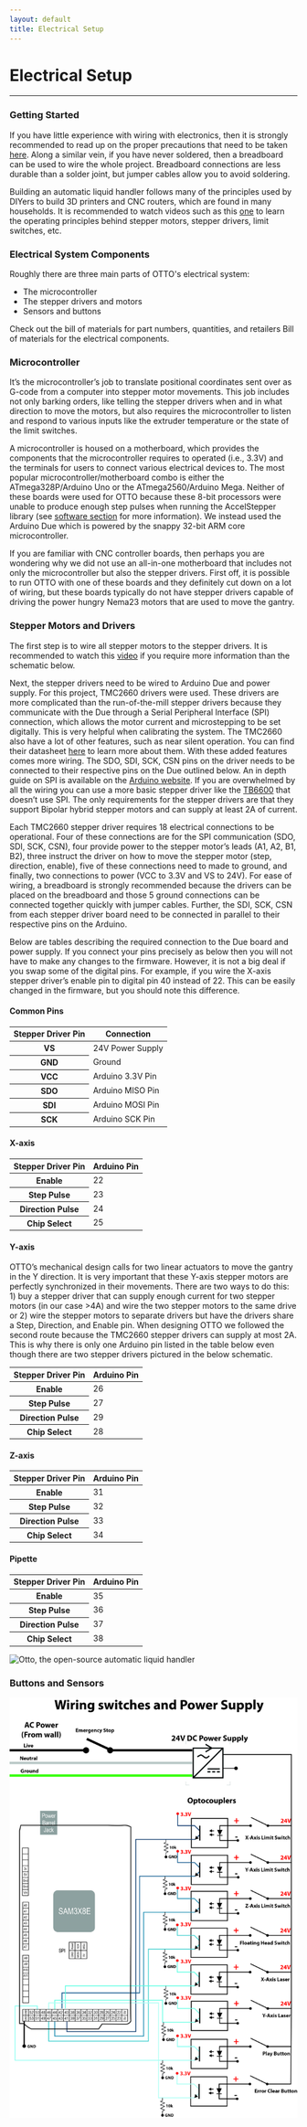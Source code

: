 ```yaml
---
layout: default
title: Electrical Setup
---
```

# <i class="fad fa-outlet"></i> Electrical Setup
---
### <i class="fas fa-play-circle"></i> Getting Started 
If you have little experience with wiring with electronics, then it is strongly recommended to read up on the proper precautions that need to be taken [here](https://electrical-engineering-portal.com/21-safety-rules-for-working-with-electrical-equipment). Along a similar vein, if you have never soldered, then a breadboard can be used to wire the whole project. Breadboard connections are less durable than a solder joint, but jumper cables allow you to avoid soldering.

Building an automatic liquid handler follows many of the principles used by DIYers to build 3D printers and CNC routers, which are found in many households. It is recommended to watch videos such as this [one](https://youtu.be/qub5chyIQ0s) to learn the operating principles behind stepper motors, stepper drivers, limit switches, etc. 

### <i class="fas fa-plug"></i> Electrical System Components
Roughly there are three main parts of OTTO's electrical system:
- The microcontroller
- The stepper drivers and motors
- Sensors and buttons

Check out the bill of materials for part numbers, quantities, and retailers <i class="fas fa-list-ol"></i> Bill of materials for the electrical components. 

### <i class="fas fa-microchip"></i> Microcontroller

It’s the microcontroller’s job to translate positional coordinates sent over as G-code from a computer into stepper motor movements. This job includes not only barking orders, like telling the stepper drivers when and in what direction to move the motors, but also requires the microcontroller to listen and respond to various inputs like the extruder temperature or the state of the limit switches.

A microcontroller is housed on a motherboard, which provides the components that the microcontroller requires to operated (i.e., 3.3V) and the terminals for users to connect various electrical devices to. The most popular microcontroller/motherboard combo is either the ATmega328P/Arduino Uno or the ATmega2560/Arduino Mega. Neither of these boards were used for OTTO because these 8-bit processors were unable to produce enough step pulses when running the AccelStepper library (see [software section](https://openliquidhandler.com/software) for more information). We instead used the Arduino Due which is powered by the snappy 32-bit ARM core microcontroller. 

If you are familiar with CNC controller boards, then perhaps you are wondering why we did not use an all-in-one motherboard that includes not only the microcontroller but also the stepper drivers. First off, it is possible to run OTTO with one of these boards and they definitely cut down on a lot of wiring, but these boards typically do not have stepper drivers capable of driving the power hungry Nema23 motors that are used to move the gantry.

### <i class="fad fa-cog"></i> Stepper Motors and Drivers
The first step is to wire all stepper motors to the stepper drivers. It is recommended to watch this [video](https://www.youtube.com/watch?v=IEmGOuMFPKQ) if you require more information than the schematic below.

Next, the stepper drivers need to be wired to Arduino Due and power supply. For this project, TMC2660 drivers were used. These drivers are more complicated than the run-of-the-mill stepper drivers because they communicate with the Due through a Serial Peripheral Interface (SPI) connection, which allows the motor current and microstepping to be set digitally. This is very helpful when calibrating the system. The TMC2660 also have a lot of other features, such as near silent operation. You can find their datasheet [here](https://www.trinamic.com/products/integrated-circuits/details/tmc2660-pa/) to learn more about them. With these added features comes more wiring. The SDO, SDI, SCK, CSN pins on the driver needs to be connected to their respective pins on the Due outlined below. An in depth guide on SPI is available on the [Arduino website](https://www.arduino.cc/en/reference/SPI"). If you are overwhelmed by all the wiring you can use a more basic stepper driver like the [TB6600](https://www.amazon.com/dp/B07B9ZQF5D/ref=cm_sw_em_r_mt_dp_U_AF.KEb8BAKC99) that doesn’t use SPI. The only requirements for the stepper drivers are that they support Bipolar hybrid stepper motors and can supply at least 2A of current.

Each TMC2660 stepper driver requires 18 electrical connections to be operational. Four of these connections are for the SPI communication (SDO, SDI, SCK, CSN), four provide power to the stepper motor’s leads (A1, A2, B1, B2), three instruct the driver on how to move the stepper motor (step, direction, enable), five of these connections need to made to ground, and finally, two connections to power (VCC to 3.3V and VS to 24V). For ease of wiring, a breadboard is strongly recommended because the drivers can be placed on the breadboard and those 5 ground connections can be connected together quickly with jumper cables. Further, the SDI, SCK, CSN from each stepper driver board need to be connected in parallel to their respective pins on the Arduino. 

Below are tables describing the required connection to the Due board and power supply. If you connect your pins precisely as below then you will not have to make any changes to the firmware. However, it is not a big deal if you swap some of the digital pins. For example, if you wire the X-axis stepper driver’s enable pin to digital pin 40 instead of 22. This can be easily changed in the firmware, but you should note this difference. 

#### Common Pins

<table class="table">
  <thead>
    <tr>
      <th scope="col">Stepper Driver Pin</th>
      <th scope="col"> Connection </th>
    </tr>
  </thead>
  <tbody>
    <tr>
      <th scope="row">VS</th>
      <td>24V Power Supply</td>
    </tr>
    <tr>
      <th scope="row">GND</th>
      <td>Ground</td>
    </tr>
    <tr>
      <th scope="row">VCC</th>
      <td>Arduino 3.3V Pin</td>
    </tr>
    <tr>
      <th scope="row">SDO</th>
      <td>Arduino MISO Pin</td>
    </tr>
    <tr>
      <th scope="row">SDI</th>
      <td>Arduino MOSI Pin</td>
    </tr>
    <tr>
      <th scope="row">SCK</th>
      <td>Arduino SCK Pin</td>
    </tr>
  </tbody>
</table>

#### X-axis
<table class="table">
  <thead>
    <tr>
      <th scope="col">Stepper Driver Pin</th>
      <th scope="col">Arduino Pin</th>
    </tr>
  </thead>
  <tbody>
    <tr>
      <th scope="row">Enable</th>
      <td>22</td>
    </tr>
    <tr>
      <th scope="row">Step Pulse</th>
      <td>23</td>
    </tr>
    <tr>
      <th scope="row">Direction Pulse</th>
      <td>24</td>
    </tr>
    <tr>
      <th scope="row">Chip Select</th>
      <td>25</td>
    </tr>
  </tbody>
</table>

#### Y-axis

OTTO’s mechanical design calls for two linear actuators to move the gantry in the Y direction. It is very important that these Y-axis stepper motors are perfectly synchronized in their movements. There are two ways to do this: 1) buy a stepper driver that can supply enough current for two stepper motors (in our case >4A) and wire the two stepper motors to the same drive or 2) wire the stepper motors to separate drivers but have the drivers share a Step, Direction, and Enable pin. When designing OTTO we followed the second route because the TMC2660 stepper drivers can supply at most 2A. This is why there is only one Arduino pin listed in the table below even though there are two stepper drivers pictured in the below schematic. 

<table class="table">
  <thead>
    <tr>
      <th scope="col">Stepper Driver Pin</th>
      <th scope="col">Arduino Pin</th>
    </tr>
  </thead>
  <tbody>
    <tr>
      <th scope="row">Enable</th>
      <td>26</td>
    </tr>
    <tr>
      <th scope="row">Step Pulse</th>
      <td>27</td>
    </tr>
    <tr>
      <th scope="row">Direction Pulse</th>
      <td>29</td>
    </tr>
    <tr>
      <th scope="row">Chip Select</th>
      <td>28</td>
    </tr>
  </tbody>
</table>

#### Z-axis
<table class="table">
  <thead>
    <tr>
      <th scope="col">Stepper Driver Pin</th>
      <th scope="col">Arduino Pin</th>
    </tr>
  </thead>
  <tbody>
    <tr>
      <th scope="row">Enable</th>
      <td>31</td>
    </tr>
    <tr>
      <th scope="row">Step Pulse</th>
      <td>32</td>
    </tr>
    <tr>
      <th scope="row">Direction Pulse</th>
      <td>33</td>
    </tr>
    <tr>
      <th scope="row">Chip Select</th>
      <td>34</td>
    </tr>
  </tbody>
</table>

#### Pipette
<table class="table">
  <thead>
    <tr>
      <th scope="col">Stepper Driver Pin</th>
      <th scope="col">Arduino Pin</th>
    </tr>
  </thead>
  <tbody>
    <tr>
      <th scope="row">Enable</th>
      <td>35</td>
    </tr>
    <tr>
      <th scope="row">Step Pulse</th>
      <td>36</td>
    </tr>
    <tr>
      <th scope="row">Direction Pulse</th>
      <td>37</td>
    </tr>
    <tr>
      <th scope="row">Chip Select</th>
      <td>38</td>
    </tr>
  </tbody>
</table>

![Otto, the open-source automatic liquid handler](../assets/img/electrical/Stepper-Motor-wiring.jpg)

### <i class="fas fa-light-switch-off"></i> Buttons and Sensors

![Otto, the open-source automatic liquid handler](../assets/img/electrical/Buttons-and-switches-OTTO.jpg)
